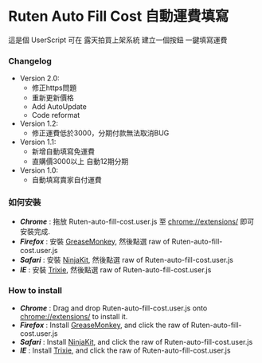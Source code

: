 Ruten Auto Fill Cost 自動運費填寫
=============
這是個 UserScript 可在 露天拍買上架系統 建立一個按鈕 一鍵填寫運費

### Changelog ###
* Version 2.0:
	* 修正https問題
	* 重新更新價格
	* Add AutoUpdate
	* Code reformat
* Version 1.2:
	* 修正運費低於3000，分期付款無法取消BUG
* Version 1.1:
	* 新增自動填寫免運費
	* 直購價3000以上 自動12期分期
* Version 1.0:
	* 自動填寫賣家自付運費

### 如何安裝 ###
* ***Chrome*** : 拖放 Ruten-auto-fill-cost.user.js 至 [chrome://extensions/](chrome://extensions/) 即可安裝完成.
* ***Firefox*** : 安裝 [GreaseMonkey](https://addons.mozilla.org/en-US/firefox/addon/greasemonkey/), 然後點選 raw of Ruten-auto-fill-cost.user.js
* ***Safari*** : 安裝 [NinjaKit](http://ss-o.net/safari/extension/NinjaKit.safariextz), 然後點選 raw of Ruten-auto-fill-cost.user.js
* ***IE*** : 安裝 [Trixie](http://www.bhelpuri.net/Trixie/), 然後點選 raw of Ruten-auto-fill-cost.user.js

### How to install ###
* ***Chrome*** : Drag and drop Ruten-auto-fill-cost.user.js onto [chrome://extensions/](chrome://extensions/) to install it.
* ***Firefox*** : Install [GreaseMonkey](https://addons.mozilla.org/en-US/firefox/addon/greasemonkey/), and click the raw of Ruten-auto-fill-cost.user.js
* ***Safari*** : Install [NinjaKit](http://ss-o.net/safari/extension/NinjaKit.safariextz), and click the raw of Ruten-auto-fill-cost.user.js
* ***IE*** : Install [Trixie](http://www.bhelpuri.net/Trixie/), and click the raw of Ruten-auto-fill-cost.user.js

